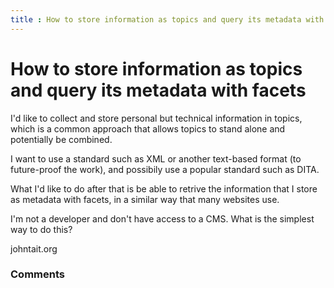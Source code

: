 ```yaml
---
title : How to store information as topics and query its metadata with facets
---
```

How to store information as topics and query its metadata with facets
=====================
I'd like to collect and store personal but technical information in
topics, which is a common approach that allows topics to stand alone and
potentially be combined.

I want to use a standard such as XML or another text-based format (to
future-proof the work), and possibily use a popular standard such as
DITA.

What I'd like to do after that is be able to retrive the information
that I store as metadata with facets, in a similar way that many
websites use.

I'm not a developer and don't have access to a CMS. What is the simplest
way to do this?

johntait.org

### Comments ###


